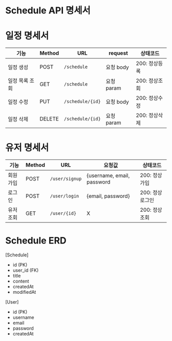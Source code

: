 # Schedule API 명세서

# 일정 명세서
| 기능    | Method | URL                   | request          | 상태코드    |
| ----- | ------ | --------------------- | -------------- | ------------ |
| 일정 생성 | POST   | `/schedule` | 요청 body  | 200: 정상등록 |
| 일정 목록 조회 | GET    | `/schedule`      | 요청 param | 200: 정상조회 |
| 일정 수정 | PUT    | `/schedule/{id}` | 요청 body  | 200: 정상수정 |
| 일정 삭제 | DELETE | `/schedule/{id}` | 요청 param     | 200: 정상삭제 |

# 유저 명세서
| 기능    | Method | URL                   | 요청값          | 상태코드    |
| ----- | ------ | --------------------- | -------------- | ------------ |
| 회원가입 | POST   | `/user/signup` | {username, email, password  | 200: 정상가입 |
| 로그인 | POST    | `/user/login`   | {email, password} | 200: 정상로그인 |
| 유저 조회 | GET    | `/user/{id}` |   X          | 200: 정상조회 |



# Schedule ERD


[Schedule]
* id (PK)
* user_id (FK)
* title
* content
* createdAt
* modifiedAt

[User]
* id (PK)
* username
* email
* password
* createdAt

  
